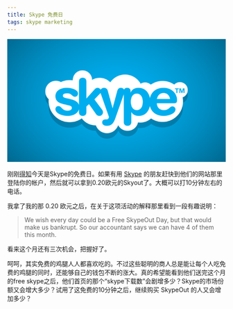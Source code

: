```yaml
---
title: Skype 免费日
tags: skype marketing
---
```


![初生牛犊 Skype Logo][logo]

刚刚[得知][skype]今天是Skype的免费日。如果有用 [Skype][skype-webiste] 的朋友赶快到他们的网站那里登陆你的帐户，然后就可以拿到0.20欧元的Skyout了。大概可以打10分钟左右的电话。

我拿了我的那 0.20 欧元之后，在关于这项活动的解释那里看到一段有趣说明：

> We wish every day could be a Free SkypeOut Day, but that would make us bankrupt. So our accountant says we can have 4 of them this month.

看来这个月还有三次机会，把握好了。

呵呵，其实免费的鸡腿人人都喜欢吃的。不过这些聪明的商人总是能让每个人吃免费的鸡腿的同时，还能够自己的钱包不断的涨大。真的希望能看到他们送完这个月的free skype之后，他们首页的那个“skype下载数”会剧增多少？Skype的市场份额又会增大多少？试用了这免费的10分钟之后，继续购买 SkypeOut 的人又会增加多少？

[skype]: http://web.archive.org/web/20061029230849/http://attaboy.cn/blog/index.php?job=art&articleid=a_20050712_112252
[skype-webiste]: http://web.archive.org/web/20061029230849/http://www.skype.com/
[logo]: /assets/images/posts/2005-07-skype-logo.png
